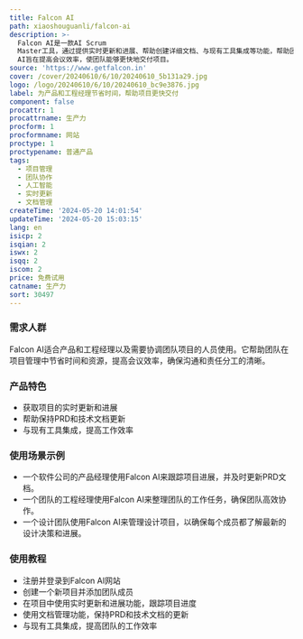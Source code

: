 ```yaml
---
title: Falcon AI
path: xiaoshouguanli/falcon-ai
description: >-
  Falcon AI是一款AI Scrum
  Master工具，通过提供实时更新和进展、帮助创建详细文档、与现有工具集成等功能，帮助团队节省时间和资源，确保清晰的沟通和责任分工。Falcon
  AI旨在提高会议效率，使团队能够更快地交付项目。
source: 'https://www.getfalcon.in'
cover: /cover/20240610/6/10/20240610_5b131a29.jpg
logo: /logo/20240610/6/10/20240610_bc9e3876.jpg
label: 为产品和工程经理节省时间，帮助项目更快交付
component: false
procattr: 1
procattrname: 生产力
procform: 1
procformname: 网站
proctype: 1
proctypename: 普通产品
tags:
  - 项目管理
  - 团队协作
  - 人工智能
  - 实时更新
  - 文档管理
createTime: '2024-05-20 14:01:54'
updateTime: '2024-05-20 15:03:15'
lang: en
isicp: 2
isqian: 2
iswx: 2
isqq: 2
iscom: 2
price: 免费试用
catname: 生产力
sort: 30497
---
```




### 需求人群
Falcon AI适合产品和工程经理以及需要协调团队项目的人员使用。它帮助团队在项目管理中节省时间和资源，提高会议效率，确保沟通和责任分工的清晰。

### 产品特色
* 获取项目的实时更新和进展
* 帮助保持PRD和技术文档更新
* 与现有工具集成，提高工作效率

### 使用场景示例
* 一个软件公司的产品经理使用Falcon AI来跟踪项目进展，并及时更新PRD文档。
* 一个团队的工程经理使用Falcon AI来整理团队的工作任务，确保团队高效协作。
* 一个设计团队使用Falcon AI来管理设计项目，以确保每个成员都了解最新的设计决策和进展。

### 使用教程
* 注册并登录到Falcon AI网站
* 创建一个新项目并添加团队成员
* 在项目中使用实时更新和进展功能，跟踪项目进度
* 使用文档管理功能，保持PRD和技术文档的更新
* 与现有工具集成，提高团队的工作效率

  
